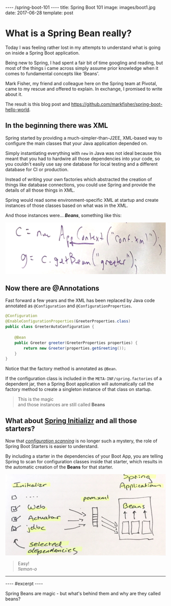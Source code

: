 ---- /spring-boot-101 ----
title: Spring Boot 101
image: images/boot1.jpg
date: 2017-06-28
template: post

# What is a Spring Bean really?

Today I was feeling rather lost in my attempts to understand what is going on inside a Spring Boot application.

Being new to Spring, I had spent a fair bit of time googling and reading, but most of the things i came across simply assume prior knowledge when it comes to fundamental concepts like 'Beans'.

Mark Fisher, my friend and colleague here on the Spring team at Pivotal, came to my rescue and offered to explain. In exchange, I promised to write about it.

The result is this blog post and https://github.com/markfisher/spring-boot-hello-world.

## In the beginning there was XML

Spring started by providing a much-simpler-than-J2EE, XML-based way to configure the main classes that your Java application depended on.

Simply instantiating everything with `new` in Java was not ideal because this meant that you had to hardwire all those dependencies into your code, so you couldn't easily use say one database for local testing and a different database for CI or production.  

Instead of writing your own factories which abstracted the creation of things like database connections, you could use Spring and provide the details of all those things in XML.

Spring would read some environment-specific XML at startup and create instances of those classes based on what was in the XML.

And those instances were... _**Beans**_, something like this:

![ApplicationContext.getBean()](/images/boot1b.jpg)

## Now there are @Annotations

Fast forward a few years and the XML has been replaced by Java code annotated as `@Configuration` and `@ConfigurationProperties`.

```java
@Configuration
@EnableConfigurationProperties(GreeterProperties.class)
public class GreeterAutoConfiguration {

	@Bean
	public Greeter greeter(GreeterProperties properties) {
		return new Greeter(properties.getGreeting());
	}
}
```


Notice that the factory method is annotated as `@Bean`.

If the configuration class is included in the `META-INF/spring.factories` of a dependent jar, then a Spring Boot application will automatically call the factory method to create a singleton instance of that class on startup.

> This is the magic  
> and those instances are still called **Beans**

## What about [Spring Initializr](https://start.spring.io/) and all those starters?

Now that [_configuration scanning_](http://docs.spring.io/spring-boot/docs/current/reference/htmlsingle/#using-boot-configuration-classes) is no longer such a mystery, the role of Spring Boot Starters is easier to understand.

By including a starter in the dependencies of your Boot App, you are telling Spring to scan for configuration classes inside that starter, which results in the automatic creation of the **Beans** for that starter.

![Initializr injection](/images/boot5.jpg)

> Easy!  
> _!lemon-o_

---


---- #excerpt ----

Spring Beans are magic - but what's behind them and why are they called beans?
